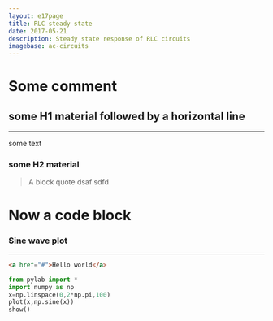 ```yaml
---
layout: e17page
title: RLC steady state
date: 2017-05-21
description: Steady state response of RLC circuits
imagebase: ac-circuits
---
```




# Some comment


## some H1 material followed by a horizontal line
--------------------

some text

### some H2 material


> A block quote
> dsaf
> sdfd

# Now a code block

### Sine wave plot
------------------

~~~html
<a href="#">Hello world</a>
~~~


```python
from pylab import *
import numpy as np
x=np.linspace(0,2*np.pi,100)
plot(x,np.sine(x))
show()
```


